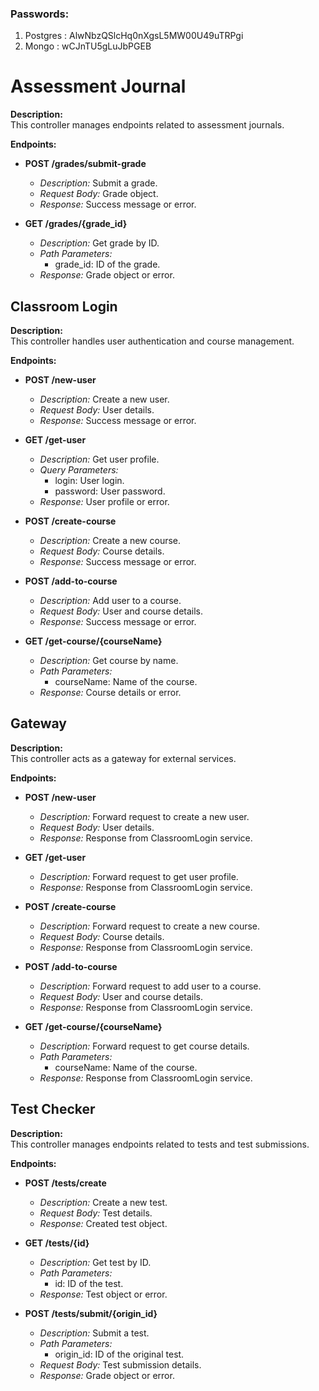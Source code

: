 ### Passwords:
1) Postgres : AlwNbzQSlcHq0nXgsL5MW00U49uTRPgi
2) Mongo : wCJnTU5gLuJbPGEB

# Assessment Journal


**Description:**  
This controller manages endpoints related to assessment journals.

**Endpoints:**
- **POST /grades/submit-grade**
    - *Description:* Submit a grade.
    - *Request Body:* Grade object.
    - *Response:* Success message or error.

- **GET /grades/{grade_id}**
    - *Description:* Get grade by ID.
    - *Path Parameters:*
        - grade_id: ID of the grade.
    - *Response:* Grade object or error.

## Classroom Login

**Description:**  
This controller handles user authentication and course management.

**Endpoints:**
- **POST /new-user**
    - *Description:* Create a new user.
    - *Request Body:* User details.
    - *Response:* Success message or error.

- **GET /get-user**
    - *Description:* Get user profile.
    - *Query Parameters:*
        - login: User login.
        - password: User password.
    - *Response:* User profile or error.

- **POST /create-course**
    - *Description:* Create a new course.
    - *Request Body:* Course details.
    - *Response:* Success message or error.

- **POST /add-to-course**
    - *Description:* Add user to a course.
    - *Request Body:* User and course details.
    - *Response:* Success message or error.

- **GET /get-course/{courseName}**
    - *Description:* Get course by name.
    - *Path Parameters:*
        - courseName: Name of the course.
    - *Response:* Course details or error.

## Gateway

**Description:**  
This controller acts as a gateway for external services.

**Endpoints:**
- **POST /new-user**
    - *Description:* Forward request to create a new user.
    - *Request Body:* User details.
    - *Response:* Response from ClassroomLogin service.

- **GET /get-user**
    - *Description:* Forward request to get user profile.
    - *Response:* Response from ClassroomLogin service.

- **POST /create-course**
    - *Description:* Forward request to create a new course.
    - *Request Body:* Course details.
    - *Response:* Response from ClassroomLogin service.

- **POST /add-to-course**
    - *Description:* Forward request to add user to a course.
    - *Request Body:* User and course details.
    - *Response:* Response from ClassroomLogin service.

- **GET /get-course/{courseName}**
    - *Description:* Forward request to get course details.
    - *Path Parameters:*
        - courseName: Name of the course.
    - *Response:* Response from ClassroomLogin service.

## Test Checker

**Description:**  
This controller manages endpoints related to tests and test submissions.

**Endpoints:**
- **POST /tests/create**
    - *Description:* Create a new test.
    - *Request Body:* Test details.
    - *Response:* Created test object.

- **GET /tests/{id}**
    - *Description:* Get test by ID.
    - *Path Parameters:*
        - id: ID of the test.
    - *Response:* Test object or error.

- **POST /tests/submit/{origin_id}**
    - *Description:* Submit a test.
    - *Path Parameters:*
        - origin_id: ID of the original test.
    - *Request Body:* Test submission details.
    - *Response:* Grade object or error.
